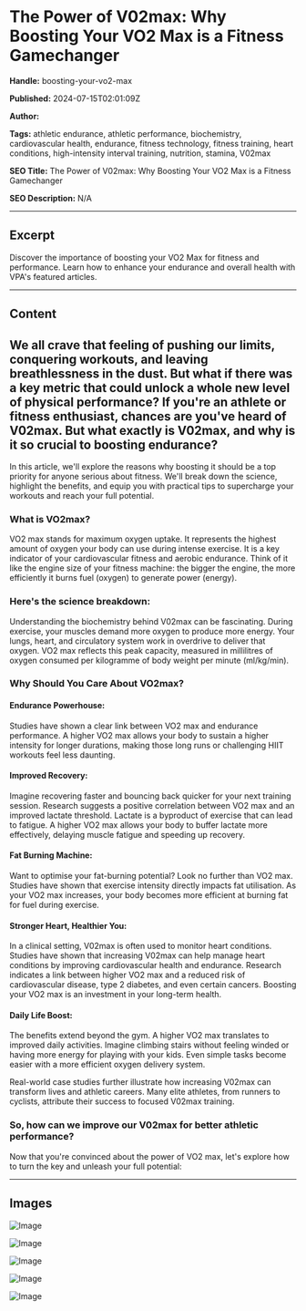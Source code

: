 # The Power of V02max: Why Boosting Your VO2 Max is a Fitness Gamechanger

**Handle:** boosting-your-vo2-max

**Published:** 2024-07-15T02:01:09Z

**Author:**  

**Tags:** athletic endurance, athletic performance, biochemistry, cardiovascular health, endurance, fitness technology, fitness training, heart conditions, high-intensity interval training, nutrition, stamina, V02max

**SEO Title:** The Power of V02max: Why Boosting Your VO2 Max is a Fitness Gamechanger

**SEO Description:** N/A

---

## Excerpt

Discover the importance of boosting your VO2 Max for fitness and performance. Learn how to enhance your endurance and overall health with VPA's featured articles.

---

## Content

## We all crave that feeling of pushing our limits, conquering workouts, and leaving breathlessness in the dust. But what if there was a key metric that could unlock a whole new level of physical performance? If you're an athlete or fitness enthusiast, chances are you've heard of V02max. But what exactly is V02max, and why is it so crucial to boosting endurance?  

In this article, we'll explore the reasons why boosting it should be a top priority for anyone serious about fitness. We'll break down the science, highlight the benefits, and equip you with practical tips to supercharge your workouts and reach your full potential.

### What is VO2max?

VO2 max stands for maximum oxygen uptake. It represents the highest amount of oxygen your body can use during intense exercise. It is a key indicator of your cardiovascular fitness and aerobic endurance. Think of it like the engine size of your fitness machine: the bigger the engine, the more efficiently it burns fuel (oxygen) to generate power (energy).  

### Here's the science breakdown:

Understanding the biochemistry behind V02max can be fascinating. During exercise, your muscles demand more oxygen to produce more energy. Your lungs, heart, and circulatory system work in overdrive to deliver that oxygen. VO2 max reflects this peak capacity, measured in millilitres of oxygen consumed per kilogramme of body weight per minute (ml/kg/min).

### Why Should You Care About VO2max?

#### Endurance Powerhouse:
Studies have shown a clear link between VO2 max and endurance performance. A higher VO2 max allows your body to sustain a higher intensity for longer durations, making those long runs or challenging HIIT workouts feel less daunting.  

#### Improved Recovery:
Imagine recovering faster and bouncing back quicker for your next training session. Research suggests a positive correlation between VO2 max and an improved lactate threshold. Lactate is a byproduct of exercise that can lead to fatigue. A higher VO2 max allows your body to buffer lactate more effectively, delaying muscle fatigue and speeding up recovery.  

#### Fat Burning Machine:
Want to optimise your fat-burning potential? Look no further than VO2 max. Studies have shown that exercise intensity directly impacts fat utilisation. As your VO2 max increases, your body becomes more efficient at burning fat for fuel during exercise.  

#### Stronger Heart, Healthier You:
In a clinical setting, V02max is often used to monitor heart conditions. Studies have shown that increasing V02max can help manage heart conditions by improving cardiovascular health and endurance. Research indicates a link between higher VO2 max and a reduced risk of cardiovascular disease, type 2 diabetes, and even certain cancers. Boosting your VO2 max is an investment in your long-term health.  

#### Daily Life Boost:
The benefits extend beyond the gym. A higher VO2 max translates to improved daily activities. Imagine climbing stairs without feeling winded or having more energy for playing with your kids. Even simple tasks become easier with a more efficient oxygen delivery system.  

Real-world case studies further illustrate how increasing V02max can transform lives and athletic careers. Many elite athletes, from runners to cyclists, attribute their success to focused V02max training.  

### So, how can we improve our V02max for better athletic performance?

Now that you're convinced about the power of VO2 max, let's explore how to turn the key and unleash your full potential:

---

## Images

![Image](undefined)

![Image](undefined)

![Image](undefined)

![Image](undefined)

![Image](undefined)

